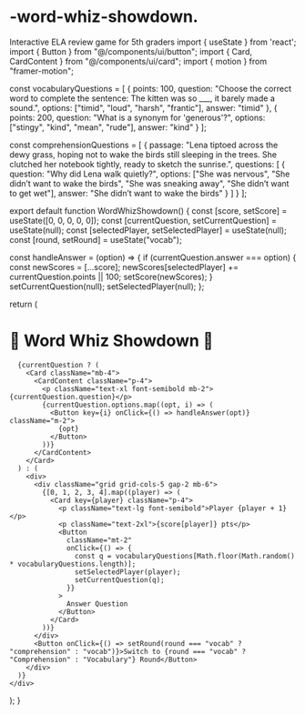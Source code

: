 # -word-whiz-showdown.
Interactive ELA review game for 5th graders
import { useState } from 'react';
import { Button } from "@/components/ui/button";
import { Card, CardContent } from "@/components/ui/card";
import { motion } from "framer-motion";

const vocabularyQuestions = [
  {
    points: 100,
    question: "Choose the correct word to complete the sentence: The kitten was so ___, it barely made a sound.",
    options: ["timid", "loud", "harsh", "frantic"],
    answer: "timid"
  },
  {
    points: 200,
    question: "What is a synonym for 'generous'?",
    options: ["stingy", "kind", "mean", "rude"],
    answer: "kind"
  }
];

const comprehensionQuestions = [
  {
    passage: "Lena tiptoed across the dewy grass, hoping not to wake the birds still sleeping in the trees. She clutched her notebook tightly, ready to sketch the sunrise.",
    questions: [
      {
        question: "Why did Lena walk quietly?",
        options: ["She was nervous", "She didn’t want to wake the birds", "She was sneaking away", "She didn’t want to get wet"],
        answer: "She didn’t want to wake the birds"
      }
    ]
  }
];

export default function WordWhizShowdown() {
  const [score, setScore] = useState([0, 0, 0, 0, 0]);
  const [currentQuestion, setCurrentQuestion] = useState(null);
  const [selectedPlayer, setSelectedPlayer] = useState(null);
  const [round, setRound] = useState("vocab");

  const handleAnswer = (option) => {
    if (currentQuestion.answer === option) {
      const newScores = [...score];
      newScores[selectedPlayer] += currentQuestion.points || 100;
      setScore(newScores);
    }
    setCurrentQuestion(null);
    setSelectedPlayer(null);
  };

  return (
    <div className="p-4 max-w-4xl mx-auto text-center">
      <h1 className="text-4xl font-bold mb-6">🎉 Word Whiz Showdown 🎉</h1>

      {currentQuestion ? (
        <Card className="mb-4">
          <CardContent className="p-4">
            <p className="text-xl font-semibold mb-2">{currentQuestion.question}</p>
            {currentQuestion.options.map((opt, i) => (
              <Button key={i} onClick={() => handleAnswer(opt)} className="m-2">
                {opt}
              </Button>
            ))}
          </CardContent>
        </Card>
      ) : (
        <div>
          <div className="grid grid-cols-5 gap-2 mb-6">
            {[0, 1, 2, 3, 4].map((player) => (
              <Card key={player} className="p-4">
                <p className="text-lg font-semibold">Player {player + 1}</p>
                <p className="text-2xl">{score[player]} pts</p>
                <Button
                  className="mt-2"
                  onClick={() => {
                    const q = vocabularyQuestions[Math.floor(Math.random() * vocabularyQuestions.length)];
                    setSelectedPlayer(player);
                    setCurrentQuestion(q);
                  }}
                >
                  Answer Question
                </Button>
              </Card>
            ))}
          </div>
          <Button onClick={() => setRound(round === "vocab" ? "comprehension" : "vocab")}>Switch to {round === "vocab" ? "Comprehension" : "Vocabulary"} Round</Button>
        </div>
      )}
    </div>
  );
}
